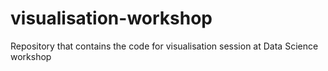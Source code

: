 # visualisation-workshop
Repository that contains the code for visualisation session at Data Science workshop
